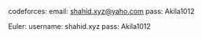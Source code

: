codeforces:
email: shahid.xyz@yaho.com
pass: Akila1012

Euler:
username: shahid.xyz
pass: Akila1012
